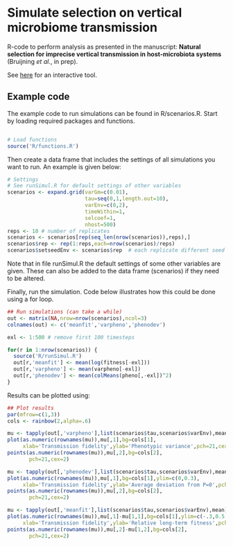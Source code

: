 # Simulate selection on vertical microbiome transmission

R-code to perform analysis as presented in the manuscript: **Natural selection for imprecise vertical transmission in host-microbiota systems** (Bruijning *et al.*, in prep).


See [here](https://marjoleinbruijning.shinyapps.io/simulhostmicrobiome/) for an interactive tool.

## Example code

The example code to run simulations can be found in R/scenarios.R. Start by loading required packages and functions.

```r

# Load functions
source('R/functions.R')

```

Then create a data frame that includes the settings of all simulations you want to run. An example is given below:

```r
# Settings
# See runSimul.R for default settings of other variables
scenarios <- expand.grid(varGm=c(0.01),
                         tau=seq(0,1,length.out=10),
                         varEnv=c(0,2),
                         timeWithin=1,
                         selcoef=1,
                         nhost=500)
reps <- 10 # number of replicates
scenarios <- scenarios[rep(seq_len(nrow(scenarios)),reps),]
scenarios$rep <- rep(1:reps,each=nrow(scenarios)/reps)
scenarios$setseedEnv <- scenarios$rep  # each replicate different seed
```

Note that in file runSimul.R the default settings of some other variables are given. These can also be added to the data frame (scenarios) if they need to be altered.

Finally, run the simulation. Code below illustrates how this could be done using a for loop.

```r
## Run simulations (can take a while)
out <- matrix(NA,nrow=nrow(scenarios),ncol=3)
colnames(out) <- c('meanfit','varpheno','phenodev')

exl <- 1:500 # remove first 100 timesteps

for(r in 1:nrow(scenarios)) {
  source('R/runSimul.R')
  out[r,'meanfit'] <- mean(log(fitness[-exl]))
  out[r,'varpheno'] <- mean(varpheno[-exl])
  out[r,'phenodev'] <- mean(colMeans(pheno[,-exl])^2)  
}

```

Results can be plotted using:

```r
## Plot results
par(mfrow=c(1,3))
cols <- rainbow(2,alpha=.6)

mu <- tapply(out[,'varpheno'],list(scenarios$tau,scenarios$varEnv),mean)
plot(as.numeric(rownames(mu)),mu[,1],bg=cols[1],
     xlab='Transmission fidelity',ylab='Phenotypic variance',pch=21,cex=2)
points(as.numeric(rownames(mu)),mu[,2],bg=cols[2],
       pch=21,cex=2)

mu <- tapply(out[,'phenodev'],list(scenarios$tau,scenarios$varEnv),mean)
plot(as.numeric(rownames(mu)),mu[,1],bg=cols[1],ylim=c(0,0.3),
     xlab='Transmission fidelity',ylab='Average deviation from P=0',pch=21,cex=2)
points(as.numeric(rownames(mu)),mu[,2],bg=cols[2],
       pch=21,cex=2)

mu <- tapply(out[,'meanfit'],list(scenarios$tau,scenarios$varEnv),mean)
plot(as.numeric(rownames(mu)),mu[,1]-mu[1,1],bg=cols[1],ylim=c(-.3,0.5),
     xlab='Transmission fidelity',ylab='Relative long-term fitness',pch=21,cex=2)
points(as.numeric(rownames(mu)),mu[,2]-mu[1,2],bg=cols[2],
       pch=21,cex=2)
```       
